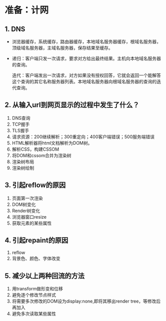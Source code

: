 # 准备：计网

## 1. DNS

* 浏览器缓存，系统缓存，路由器缓存，本地域名服务器缓存，根域名服务器，顶级域名服务器，主域名服务器，保存结果至缓存。
* 递归：客户端只发一次请求，要求对方给出最终结果。主机向本地域名服务器的查询。

  迭代：客户端发出一次请求，对方如果没有授权回答，它就会返回一个能解答这个查询的其它名称服务器列表。本地域名服务器向根域名服务器的查询的迭代查询。

## 2. 从输入url到网页显示的过程中发生了什么？

1. DNS查询
2. TCP握手
3. TLS握手
4. 请求资源：200继续解析；300重定向；400客户端错误；500服务端错误
5. HTML解析器将html文档解析为DOM树。
6. 解析CSS，构建CSSOM
7. 将DOM和cssom合并为渲染树
8. 渲染树布局
9. 渲染树绘制  

## 3. 引起reflow的原因

1. 页面第一次渲染
2. DOM树变化
3. Render树变化
4. 浏览器窗口resize
5. 获取元素的某些属性

## 4. 引起repaint的原因

1. reflow
2. 背景色、颜色、字体改变

## 5. 减少以上两种回流的方法

1. 用transform做形变和位移
2. 避免逐个修改节点样式
3. 将需要多次修改的DOM设为display:none,即将其移出render tree，等修改后再加入
4. 避免多次读取某些属性

